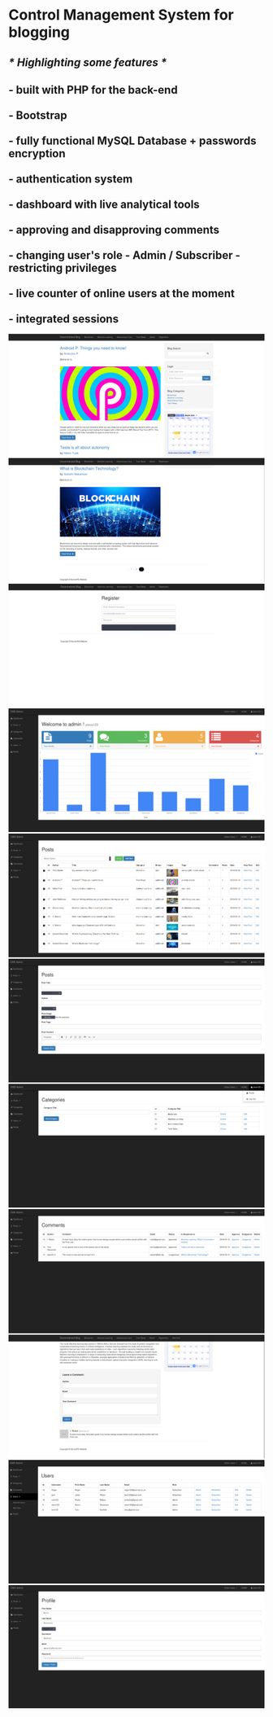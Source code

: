 <h1>Control Management System  for blogging <br> <h2><i>* Highlighting some features *</i></h2></h1><h2> - built with PHP for the back-end <br><br> - Bootstrap <br><br> - fully functional MySQL Database + passwords encryption <br><br> - authentication system <br><br> - dashboard with live analytical tools <br><br> - approving and disapproving comments <br><br> - changing user's role - Admin / Subscriber - restricting privileges <br><br> - live counter of online users at the moment <br><br> - integrated sessions</h2>
<p align="center">
  <img src ="/CMS/screenshots/index1.png" />
  <img src ="/CMS/screenshots/index2.png" />
  <img src ="/CMS/screenshots/registerform.png"/>
  <img src ="/CMS/screenshots/dashboard.png" />
  <img src ="/CMS/screenshots/allPostsUpdated.png" />
  <img src ="/CMS/screenshots/createPost.png" />
  <img src ="/CMS/screenshots/categories.png" />
  <img src ="/CMS/screenshots/comments.png" />
  <img src ="/CMS/screenshots/leavingComments.png" />
  <img src ="/CMS/screenshots/allUsers.png" />
  <img src ="/CMS/screenshots/profile.png" />
</p>
